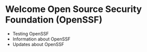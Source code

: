 

# Welcome Open Source Security Foundation (OpenSSF)

- Testing OpenSSF
- Information about OpenSSF
- Updates about OpenSSF 
